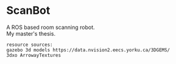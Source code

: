 # ScanBot
A ROS based room scanning robot.  
My master's thesis.  

```
resource sources:
gazebo 3d models https://data.nvision2.eecs.yorku.ca/3DGEMS/
3dxo ArrowayTextures
```
